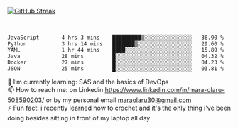 

[![GitHub Streak](https://streak-stats.demolab.com?user=MaraxD&theme=tokyonight)](https://git.io/streak-stats)
 
 
 <br/>

<!--START_SECTION:waka-->

```text
JavaScript       4 hrs 3 mins    █████████▒░░░░░░░░░░░░░░░   36.90 %
Python           3 hrs 14 mins   ███████▒░░░░░░░░░░░░░░░░░   29.60 %
YAML             1 hr 44 mins    ████░░░░░░░░░░░░░░░░░░░░░   15.89 %
Java             28 mins         █░░░░░░░░░░░░░░░░░░░░░░░░   04.32 %
Docker           27 mins         █░░░░░░░░░░░░░░░░░░░░░░░░   04.23 %
JSON             25 mins         █░░░░░░░░░░░░░░░░░░░░░░░░   03.81 %
```

<!--END_SECTION:waka-->
<!--[![willianrod's wakatime stats](https://github-readme-stats.vercel.app/api/wakatime?username=MaraxD)](https://github.com/anuraghazra/github-readme-stats)-->

🌱 I’m currently learning: SAS and the basics of DevOps<br/>
📫 How to reach me: on Linkedin https://www.linkedin.com/in/mara-olaru-508590203/ or by my personal email maraolaru30@gmail.com <br/>
⚡ Fun fact: i recently learned how to crochet and it's the only thing i've been doing besides sitting in front of my laptop all day <br/>
 
